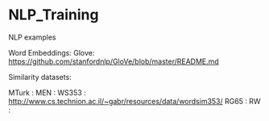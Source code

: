 # NLP_Training
NLP examples 

Word Embeddings:
Glove: https://github.com/stanfordnlp/GloVe/blob/master/README.md

Similarity datasets:

MTurk : 
MEN :
WS353 : http://www.cs.technion.ac.il/~gabr/resources/data/wordsim353/
RG65 : 
RW : 


